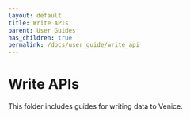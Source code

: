 ```yaml
---
layout: default
title: Write APIs
parent: User Guides
has_children: true
permalink: /docs/user_guide/write_api
---
```

# Write APIs

This folder includes guides for writing data to Venice.